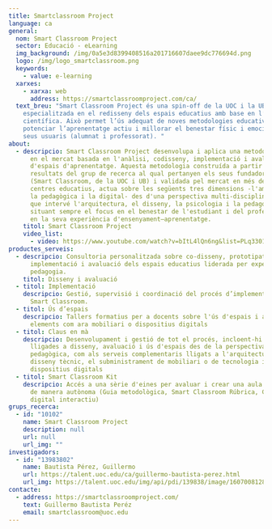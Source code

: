 ```yaml
---
title: Smartclassroom Project
language: ca
general:
  nom: Smart Classroom Project
  sector: Educació - eLearning
  img_background: /img/0a5e3d8399408516a201716607daee9dc776694d.png
  logo: /img/logo_smartclassroom.png
  keywords:
    - value: e-learning
  xarxes:
    - xarxa: web
      address: https://smartclassroomproject.com/ca/
  text_breu: "Smart Classroom Project és una spin-off de la UOC i la UB
    especialitzada en el redisseny dels espais educatius amb base en l’evidència
    científica. Això permet l’ús adequat de noves metodologies educatives,
    potenciar l’aprenentatge actiu i millorar el benestar físic i emocional dels
    seus usuaris (alumnat i professorat). "
about:
  - descripcio: Smart Classroom Project desenvolupa i aplica una metodologia única
      en el mercat basada en l'anàlisi, codisseny, implementació i avaluació
      d'espais d'aprenentatge. Aquesta metodologia construída a partir dels
      resultats del grup de recerca al qual pertanyen els seus fundadors
      (Smart Classroom, de la UOC i UB) i validada pel mercat en més de 30
      centres educatius, actua sobre les següents tres dimensions -l'ambiental,
      la pedagògica i la digital- des d'una perspectiva multi-disciplinar en la
      que intervé l'arquitectura, el disseny, la psicologia i la pedagogia,
      situant sempre el focus en el benestar de l'estudiant i del professorat, i
      en la seva experiència d'ensenyament–aprenentatge.
    titol: Smart Classroom Project
    video_list:
      - video: https://www.youtube.com/watch?v=bItL4lQn6ng&list=PLq3301Atrd_cjwzqgSI97NAm4NydENhdh
productes_serveis:
  - descripcio: Consultoria personalitzada sobre co-disseny, prototipat,
      implementació i avaluació dels espais educatius liderada per experts en
      pedagogia.
    titol: Disseny i avaluació
  - titol: Implementació
    descripcio: Gestió, supervisió i coordinació del procés d’implementació d’espais
      Smart Classroom.
  - titol: Ús d’espais
    descripcio: Tallers formatius per a docents sobre l'ús d'espais i altres
      elements com ara mobiliari o dispositius digitals
  - titol: Claus en mà
    descripcio: Desenvolupament i gestió de tot el procés, incloent-hi les tasques
      lligades a disseny, avaluació i ús d'espais des de la perspectiva
      pedagògica, com als serveis complementaris lligats a l'arquitectura i el
      disseny tècnic, el subministrament de mobiliari o de tecnologia i
      dispositius digitals
  - titol: Smart Classroom Kit
    descripcio: Accés a una sèrie d'eines per avaluar i crear una aula intel·ligent
      de manera autònoma (Guia metodològica, Smart Classroom Rúbrica, Catàleg
      digital interactiu)
grups_recerca:
  - id: "10102"
    name: Smart Classroom Project
    description: null
    url: null
    url_img: ""
investigadors:
  - id: "13983802"
    name: Bautista Pérez, Guillermo
    url: https://talent.uoc.edu/ca/guillermo-bautista-perez.html
    url_img: https://talent.uoc.edu/img/api/pdi/139838/image/1607008128415
contacte:
  - address: https://smartclassroomproject.com/
    text: Guillermo Bautista Peréz
    email: smartclassroom@uoc.edu
---
```

